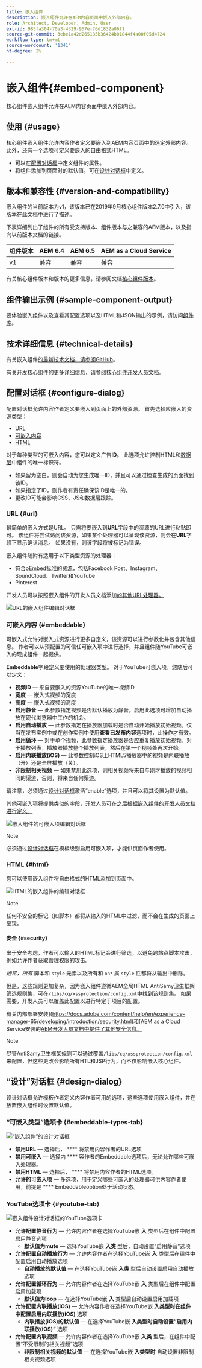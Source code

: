 ```yaml
---
title: 嵌入组件
description: 嵌入组件允许在AEM内容页面中嵌入外部内容。
role: Architect, Developer, Admin, User
exl-id: 985fa304-70a3-4329-957e-76d1832a06f1
source-git-commit: 3ebe1a42d265185b36424b01844f4a00f05d4724
workflow-type: tm+mt
source-wordcount: '1341'
ht-degree: 2%

---
```


# 嵌入组件{#embed-component}

核心组件嵌入组件允许在AEM内容页面中嵌入外部内容。

## 使用 {#usage}

核心组件嵌入组件允许内容作者定义要嵌入到AEM内容页面中的选定外部内容。 此外，还有一个选项可定义要嵌入的自由格式HTML。

* 可以在[配置对话框](#configure-dialog)中定义组件的属性。
* 将组件添加到页面时的默认值，可在[设计对话框](#design-dialog)中定义。

## 版本和兼容性 {#version-and-compatibility}

嵌入组件的当前版本为v1，该版本已在2019年9月核心组件版本2.7.0中引入，该版本在此文档中进行了描述。

下表详细列出了组件的所有受支持版本、组件版本与之兼容的AEM版本，以及指向以前版本文档的链接。

| 组件版本 | AEM 6.4 | AEM 6.5 | AEM as a Cloud Service |
|--- |--- |---|---|
| v1 | 兼容 | 兼容 | 兼容 |

有关核心组件版本和版本的更多信息，请参阅文档[核心组件版本](/help/versions.md)。

## 组件输出示例 {#sample-component-output}

要体验嵌入组件以及查看其配置选项以及HTML和JSON输出的示例，请访问[组件库](https://adobe.com/go/aem_cmp_library_embed)。

## 技术详细信息 {#technical-details}

有关嵌入组件[的最新技术文档，请参阅GitHub](https://adobe.com/go/aem_cmp_tech_embed_v1)。

有关开发核心组件的更多详细信息，请参阅[核心组件开发人员文档](/help/developing/overview.md)。

## 配置对话框 {#configure-dialog}

配置对话框允许内容作者定义要嵌入到页面上的外部资源。 首先选择应嵌入的资源类型：

* [URL](#url)
* [可嵌入内容](#embeddable)
* [HTML](#html)

对于每种类型的可嵌入内容，您可以定义广告&#x200B;**ID**。 此选项允许控制HTML和[数据层](/help/developing/data-layer/overview.md)中组件的唯一标识符。

* 如果留为空白，则会自动为您生成唯一ID，并且可以通过检查生成的页面找到该ID。
* 如果指定了ID，则作者有责任确保该ID是唯一的。
* 更改ID可能会影响CSS、JS和数据层跟踪。

### URL {#url}

最简单的嵌入方式是URL。 只需将要嵌入到&#x200B;**URL**&#x200B;字段中的资源的URL进行粘贴即可。 该组件将尝试访问该资源，如果某个处理器可以呈现该资源，则会在&#x200B;**URL**&#x200B;字段下显示确认消息。 如果没有，则该字段将被标记为错误。

嵌入组件随附有适用于以下类型资源的处理器：

* 符合[oEmbed标准](https://oembed.com/)的资源，包括Facebook Post、Instagram、SoundCloud、Twitter和YouTube
* Pinterest

开发人员可以按照嵌入组件的开发人员文档添加[的其他URL处理器。](https://github.com/adobe/aem-core-wcm-components/tree/master/content/src/content/jcr_root/apps/core/wcm/components/embed/v1/embed#extending-the-embed-component)

![URL的嵌入组件编辑对话框](/help/assets/embed-url.png)

### 可嵌入内容 {#embeddable}

可嵌入式允许对嵌入式资源进行更多自定义，该资源可以进行参数化并包含其他信息。 作者可以从预配置的可信任可嵌入项中进行选择，并且组件随YouTube可嵌入的现成组件一起提供。

**Embeddable**&#x200B;字段定义要使用的处理器类型。 对于YouTube可嵌入项，您随后可以定义：

* **视频ID**  — 来自要嵌入的资源YouTube的唯一视频ID
* **宽度**  — 嵌入式视频的宽度
* **高度**  — 嵌入式视频的高度
* **启用静音**  — 此参数指定视频是否默认播放为静音。启用此选项可增加自动播放在现代浏览器中工作的机会。
* **启用自动播放**  — 此参数指定在播放器加载时是否自动开始播放初始视频。仅当在发布实例中或在创作实例中使用&#x200B;**查看已发布内容**&#x200B;选项时，此操作才有效。
* **启用循环**  — 对于单个视频，此参数指定播放器是否应重复播放初始视频。对于播放列表，播放器播放整个播放列表，然后在第一个视频处再次开始。
* **启用内联播放(iOS)**  — 此参数控制iOS上HTML5播放器中的视频是内联播放（开）还是全屏播放（关）。
* **非限制相关视频**  — 如果禁用此选项，则相关视频将来自与刚才播放的视频相同的渠道，否则，将来自任何渠道。

请注意，必须通过[设计对话框](#design-dialog)激活“enable”选项，并且可以将其设置为默认值。

其他可嵌入项将提供类似的字段，开发人员可在[之后根据嵌入组件的开发人员文档进行定义。](https://github.com/adobe/aem-core-wcm-components/tree/master/content/src/content/jcr_root/apps/core/wcm/components/embed/v1/embed#extending-the-embed-component)

![嵌入组件的可嵌入项编辑对话框](/help/assets/embed-embeddable.png)

>[!NOTE]
>必须通过[设计对话框](#design-dialog)在模板级别启用可嵌入项，才能供页面作者使用。

### HTML {#html}

您可以使用嵌入组件将自由格式的HTML添加到页面中。

![HTML的嵌入组件的编辑对话框](/help/assets/embed-html.png)

>[!NOTE]
>任何不安全的标记（如脚本）都将从输入的HTML中过滤，而不会在生成的页面上呈现。

#### 安全 {#security}

出于安全考虑，作者可以输入的HTML标记会进行筛选，以避免跨站点脚本攻击，例如允许作者获取管理权限的攻击。

*通常，所有* 脚本和 `style` 元素以及所有和 `on*` 属 `style` 性都将从输出中删除。

但是，这些规则更加复杂，因为嵌入组件遵循AEM全局HTML AntiSamy卫生框架筛选规则集，可在`/libs/cq/xssprotection/config.xml`中找到该规则集。 如果需要，开发人员可以覆盖此配置以进行特定于项目的配置。

有关内部部署安装](https://docs.adobe.com/content/help/en/experience-manager-65/developing/introduction/security.html)和[AEM as a Cloud Service安装的[AEM开发人员文档中提供了其他安全信息。](https://docs.adobe.com/content/help/zh-Hans/experience-manager-cloud-service/security/home.html)

>[!NOTE]
>尽管AntiSamy卫生框架规则可以通过覆盖`/libs/cq/xssprotection/config.xml`来配置，但这些更改会影响所有HTL和JSP行为，而不仅影响嵌入核心组件。

## “设计”对话框 {#design-dialog}

设计对话框允许模板作者定义内容作者可用的选项，这些选项使用嵌入组件，并在放置嵌入组件时设置默认值。

### “可嵌入类型”选项卡 {#embeddable-types-tab}

![“嵌入组件”的设计对话框](/help/assets/embed-design.png)

* **禁用URL**  — 选择后， **** 将禁用内容作者的URL选项
* **禁用可嵌入**  — 选择内 **** 容作者的Embeddable选项后，无论允许哪些可嵌入处理器。
* **禁用HTML**  — 选择后， **** 将禁用内容作者的HTML选项。
* **允许的可嵌入项**  — 多选项，用于定义哪些可嵌入的处理器可供内容作者使用，前提是 **** Embeddableoption处于活动状态。

### YouTube选项卡 {#youtube-tab}

![嵌入组件设计对话框的YouTube选项卡](/help/assets/embed-design-youtube.png)

* **允许配置静音行为**  — 允许内容作者在选择YouTube嵌 **入** 类型后在组件中配置启用静音选项
   * **默认值为mute**  — 选择YouTube嵌 **入类** 型后，自动设置“启用静音”选项
* **允许配置自动播放行为**  — 允许内容作者在选择YouTube嵌 **入** 类型后在组件中配置启用自动播放选项
   * **自动播放的默认值**  — 在选择YouTube嵌 **入类** 型后自动设置启用自动播放选项
* **允许配置循环行为**  — 允许内容作者在选择YouTube嵌 **入** 类型后在组件中配置启用加载项
   * **默认值为loop**  — 在选择YouTube嵌 **入** 类型后自动设置启用加载项
* **允许配置内联播放(iOS)**  — 允许内容作者在选择YouTube嵌 **入类型时在组件中配置启用内联播放(iOS)** 选项
   * **内联播放(iOS)的默认值**  — 在选择YouTube嵌 **入类型时自动设置“启用内联播放(iOS)”** 选项
* **允许配置内联视频**  — 允许内容作者在选择YouTube嵌 **入类** 型后，在组件中配置“不受限制的相关视频”选项
   * **非限制相关视频的默认值**  — 在选择YouTube嵌 **入类型时** 自动设置非限制相关视频选项
